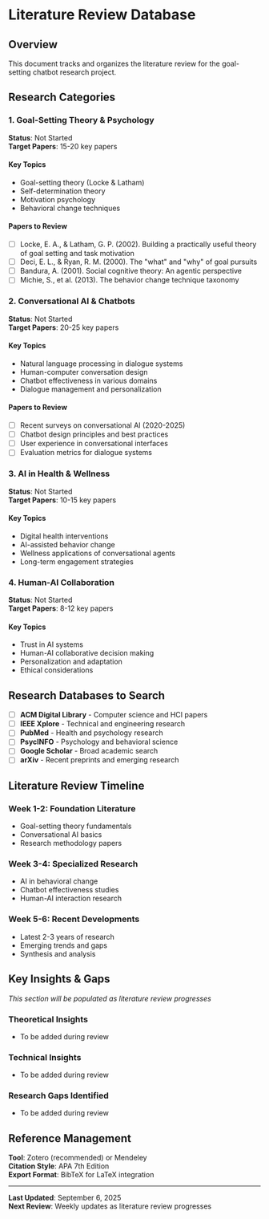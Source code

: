 # Literature Review Database

## Overview
This document tracks and organizes the literature review for the goal-setting chatbot research project.

## Research Categories

### 1. Goal-Setting Theory & Psychology
**Status**: Not Started  
**Target Papers**: 15-20 key papers

#### Key Topics
- Goal-setting theory (Locke & Latham)
- Self-determination theory
- Motivation psychology
- Behavioral change techniques

#### Papers to Review
- [ ] Locke, E. A., & Latham, G. P. (2002). Building a practically useful theory of goal setting and task motivation
- [ ] Deci, E. L., & Ryan, R. M. (2000). The "what" and "why" of goal pursuits
- [ ] Bandura, A. (2001). Social cognitive theory: An agentic perspective
- [ ] Michie, S., et al. (2013). The behavior change technique taxonomy

### 2. Conversational AI & Chatbots  
**Status**: Not Started  
**Target Papers**: 20-25 key papers

#### Key Topics
- Natural language processing in dialogue systems
- Human-computer conversation design
- Chatbot effectiveness in various domains
- Dialogue management and personalization

#### Papers to Review
- [ ] Recent surveys on conversational AI (2020-2025)
- [ ] Chatbot design principles and best practices
- [ ] User experience in conversational interfaces
- [ ] Evaluation metrics for dialogue systems

### 3. AI in Health & Wellness
**Status**: Not Started  
**Target Papers**: 10-15 key papers

#### Key Topics
- Digital health interventions
- AI-assisted behavior change
- Wellness applications of conversational agents
- Long-term engagement strategies

### 4. Human-AI Collaboration
**Status**: Not Started  
**Target Papers**: 8-12 key papers

#### Key Topics
- Trust in AI systems
- Human-AI collaborative decision making
- Personalization and adaptation
- Ethical considerations

## Research Databases to Search

- [ ] **ACM Digital Library** - Computer science and HCI papers
- [ ] **IEEE Xplore** - Technical and engineering research  
- [ ] **PubMed** - Health and psychology research
- [ ] **PsycINFO** - Psychology and behavioral science
- [ ] **Google Scholar** - Broad academic search
- [ ] **arXiv** - Recent preprints and emerging research

## Literature Review Timeline

### Week 1-2: Foundation Literature
- Goal-setting theory fundamentals
- Conversational AI basics
- Research methodology papers

### Week 3-4: Specialized Research  
- AI in behavioral change
- Chatbot effectiveness studies
- Human-AI interaction research

### Week 5-6: Recent Developments
- Latest 2-3 years of research
- Emerging trends and gaps
- Synthesis and analysis

## Key Insights & Gaps

*This section will be populated as literature review progresses*

### Theoretical Insights
- To be added during review

### Technical Insights  
- To be added during review

### Research Gaps Identified
- To be added during review

## Reference Management

**Tool**: Zotero (recommended) or Mendeley  
**Citation Style**: APA 7th Edition  
**Export Format**: BibTeX for LaTeX integration

---

**Last Updated**: September 6, 2025  
**Next Review**: Weekly updates as literature review progresses
